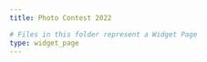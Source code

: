 ```yaml
---
title: Photo Contest 2022

# Files in this folder represent a Widget Page
type: widget_page
---
```

